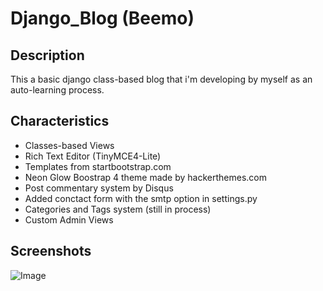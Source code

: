 # Django_Blog (Beemo) 

## Description
This a basic django class-based blog that i'm developing by myself as an auto-learning process.

## Characteristics  

* Classes-based Views
* Rich Text Editor (TinyMCE4-Lite)
* Templates from startbootstrap.com
* Neon Glow Boostrap 4 theme made by hackerthemes.com
* Post commentary system by Disqus
* Added conctact form with the smtp option in settings.py
* Categories and Tags system (still in process)
* Custom Admin Views

## Screenshots

![Image](https://github.com/Godm0de/Django_Blog/blob/master/static/images/github-cover.png)

